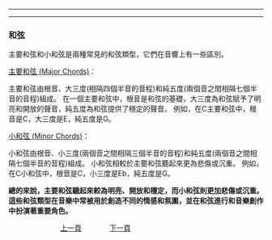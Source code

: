 ﻿---

---
<h3>和弦</h3>
主要和弦和小和弦是兩種常見的和弦類型，它們在音響上有一些區別。

[主要和弦 (Major Chords)](MainCords)：

主要和弦由根音、大三度(相隔四個半音的音程)和純五度(兩個音之間相隔七個半音的音程)組成。
在一個主要和弦中，根音是和弦的基礎，大三度為和弦賦予了明亮和開放的聲音，純五度為和弦提供了穩定的聲音。
例如，在C主要和弦中，根音是C，大三度是E，純五度是G。

[小和弦 (Minor Chords)](MinorCords)：

小和弦由根音、小三度(兩個音之間相隔三個半音的音程)和純五度(兩個音之間相隔七個半音的音程)組成。
小和弦相較於主要和弦聽起來更為悲傷或沉重。
例如，在C小和弦中，根音是C，小三度是Eb，純五度是G。

**總的來說，主要和弦聽起來較為明亮、開放和穩定，而小和弦則更加悲傷或沉重。這些和弦類型在音樂中常被用於創造不同的情感和氛圍，並在和弦進行和音樂創作中扮演著重要角色。**

&nbsp;&nbsp;&nbsp;&nbsp;&nbsp;&nbsp;&nbsp;&nbsp;&nbsp;&nbsp;&nbsp;&nbsp;
&nbsp;&nbsp;&nbsp;&nbsp;&nbsp;&nbsp;&nbsp;&nbsp;&nbsp;&nbsp;&nbsp;&nbsp;
[上一頁](Practice07)
&nbsp;&nbsp;&nbsp;&nbsp;&nbsp;&nbsp;&nbsp;&nbsp;&nbsp;&nbsp;&nbsp;&nbsp;
[下一頁](MainChords)



